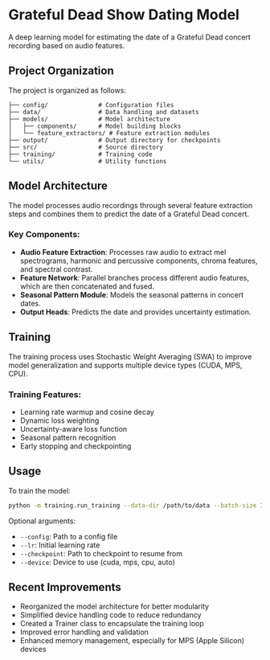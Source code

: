 # Grateful Dead Show Dating Model

A deep learning model for estimating the date of a Grateful Dead concert recording based on audio features.

## Project Organization

The project is organized as follows:

```
├── config/              # Configuration files
├── data/                # Data handling and datasets
├── models/              # Model architecture
│   ├── components/      # Model building blocks
│   └── feature_extractors/ # Feature extraction modules
├── output/              # Output directory for checkpoints
├── src/                 # Source directory
├── training/            # Training code
└── utils/               # Utility functions
```

## Model Architecture

The model processes audio recordings through several feature extraction steps and combines them to predict the date of a Grateful Dead concert.

### Key Components:

- **Audio Feature Extraction**: Processes raw audio to extract mel spectrograms, harmonic and percussive components, chroma features, and spectral contrast.
- **Feature Network**: Parallel branches process different audio features, which are then concatenated and fused.
- **Seasonal Pattern Module**: Models the seasonal patterns in concert dates.
- **Output Heads**: Predicts the date and provides uncertainty estimation.

## Training

The training process uses Stochastic Weight Averaging (SWA) to improve model generalization and supports multiple device types (CUDA, MPS, CPU).

### Training Features:

- Learning rate warmup and cosine decay
- Dynamic loss weighting
- Uncertainty-aware loss function
- Seasonal pattern recognition
- Early stopping and checkpointing

## Usage

To train the model:

```bash
python -m training.run_training --data-dir /path/to/data --batch-size 16 --steps 10000
```

Optional arguments:
- `--config`: Path to a config file
- `--lr`: Initial learning rate
- `--checkpoint`: Path to checkpoint to resume from
- `--device`: Device to use (cuda, mps, cpu, auto)

## Recent Improvements

- Reorganized the model architecture for better modularity
- Simplified device handling code to reduce redundancy
- Created a Trainer class to encapsulate the training loop
- Improved error handling and validation
- Enhanced memory management, especially for MPS (Apple Silicon) devices